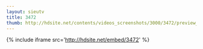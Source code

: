 ```yaml
---
layout: sieutv
title: 3472
thumb: http://hdsite.net/contents/videos_screenshots/3000/3472/preview_360p.mp4.jpg
---
```

{% include iframe src='http://hdsite.net/embed/3472' %}
 

